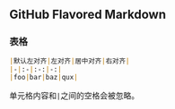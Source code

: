 ## GitHub Flavored Markdown

### 表格

```Markdown
|默认左对齐|左对齐|居中对齐|右对齐|
|-|:-|:-:|-:|
|foo|bar|baz|qux|
```

单元格内容和`|`之间的空格会被忽略。
